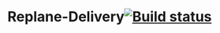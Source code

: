 # Replane-Delivery[![Build status](https://ci.appveyor.com/api/projects/status/ltp4mkps3toa502q/branch/master?svg=true)](https://ci.appveyor.com/project/SergeyPetrovskiyQA/replane-delivery/branch/master)
